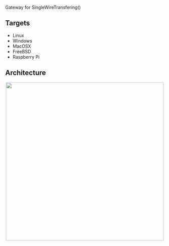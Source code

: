 
Gateway for SingleWireTransfering()

## Targets

- Linux
- Windows
- MacOSX
- FreeBSD
- Raspberry Pi

## Architecture

<p align="center">
  <kbd>
    <img src="https://raw.githubusercontent.com/NoOrientationProgramming/stm32-hello-world/main/doc/system/stm32-uart_3.svg" style="width: 500px; max-width:100%"/>
  </kbd>
</p>
